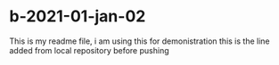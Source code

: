 # b-2021-01-jan-02
This is my readme file, i am using this for demonistration
this is the line added from local repository before pushing
